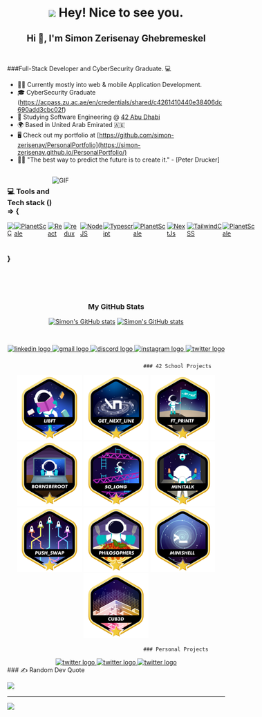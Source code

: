 <h1 align="center"><img src="https://emojis.slackmojis.com/emojis/images/1531849430/4246/blob-sunglasses.gif?1531849430" width="30"/> Hey! Nice to see you.</h1>
<h2 align="center">Hi 👋, I'm Simon Zerisenay Ghebremeskel </h2>
<br/>

###Full-Stack Developer and CyberSecurity Graduate. 💻 
* 👨‍💻  Currently mostly into web & mobile Application Development.
* 🎓  CyberSecurity Graduate (https://acpass.zu.ac.ae/en/credentials/shared/c4261410440e38406dc690add3cbc02f) 
* 🏫  Studying Software Engineering @ [42 Abu Dhabi](https://42abudhabi.ae) 
* 🌍  Based in United Arab Emirated  🇦🇪
* 🖥️  Check out my portfolio at [https://github.com/simon-zerisenay/PersonalPortfolio](https://simon-zerisenay.github.io/PersonalPortfolio/)
* 🧑‍🏫  "The best way to predict the future is to create it." - [Peter Drucker] 

<br />

<img align="right" alt="GIF" src="https://raw.githubusercontent.com/simon-zerisenay/simon-zerisenay/main/developer.gif" width="400" height="250"/>

### 💻 Tools and Tech stack () => {

<div style="display: flex;gap:'10px'" align="left">
<a href="https://www.python.org/"><img src="https://github.com/devicons/devicon/blob/v2.15.1/icons/python/python-original-wordmark.svg" width="48" height="48" alt="HTML5" /></a>
  <a href="https://www.cprogramming.com/tutorial/c-tutorial.html?inl=nv"><img src="https://cdn.jsdelivr.net/gh/devicons/devicon/icons/c/c-original.svg" width="48" height="48" alt="C" /></a>
<a href="https://www.r-project.org/"><img src="https://github.com/devicons/devicon/blob/v2.15.1/icons/r/r-original.svg" width="48" height="48" alt="R" /></a>  
<a href="https://www.java.com/en/"><img src="https://github.com/devicons/devicon/blob/v2.15.1/icons/java/java-original-wordmark.svg" width="48" height="48" alt="Java" /></a> 
  <a href="https://developer.mozilla.org/en-US/docs/Web/JavaScript"><img src="https://cdn.jsdelivr.net/gh/devicons/devicon/icons/javascript/javascript-original.svg" width="48" height="48" alt="PlanetScale" /></a>
  <a href="https://www.w3schools.com/html/"><img src="https://raw.githubusercontent.com/github/explore/80688e429a7d4ef2fca1e82350fe8e3517d3494d/topics/html/html.png" width="48" height="48" alt="HTML5" /></a>
  <a href="https://www.w3schools.com/css/"><img src="https://raw.githubusercontent.com/github/explore/80688e429a7d4ef2fca1e82350fe8e3517d3494d/topics/css/css.png" width="48" height="48" alt="CSS3" /></a>
  <a href="https://www.reactjs.org"><img src="https://raw.githubusercontent.com/danielcranney/readme-generator/main/public/icons/skills/react-colored.svg" width="48" height="48" alt="React" /></a>
  <a href="https://redux.js.org/"><img src="https://cdn.jsdelivr.net/gh/devicons/devicon/icons/redux/redux-original.svg" width="48" height="48" alt="redux" /></a>
<a href="https://nodejs.org/en/" target="_blank" rel="noreferrer"><img src="https://raw.githubusercontent.com/danielcranney/readme-generator/main/public/icons/skills/nodejs-colored.svg" width="48" height="48" alt="NodeJS" /></a>
  <a href="https://www.typescriptlang.org"><img src="https://cdn.jsdelivr.net/gh/devicons/devicon/icons/typescript/typescript-original.svg" width="48" height="48" alt="Typescript" /></a>
  <a href="https://www.typescriptlang.org"><img src="https://github.com/devicons/devicon/blob/v2.15.1/icons/npm/npm-original-wordmark.svg" width="48" height="48" alt="Typescript" /></a>
  <a href="https://www.mysql.com/"><img src="https://github.com/devicons/devicon/blob/v2.15.1/icons/mysql/mysql-original-wordmark.svg" width="48" height="48" alt="MySQL" /></a>
  <a href="https://www.mongodb.com/"><img src="https://cdn.jsdelivr.net/gh/devicons/devicon/icons/mongodb/mongodb-original.svg" width="48" height="48" alt="PlanetScale" /></a>
  <a href="https://www.nextjs.org"><img src="https://raw.githubusercontent.com/danielcranney/readme-generator/main/public/icons/skills/nextjs-colored-dark.svg" width="48" height="48" alt="NextJs" /></a>
<a href="https://www.tailwindcss.com"><img src="https://raw.githubusercontent.com/danielcranney/readme-generator/main/public/icons/skills/tailwindcss-colored.svg" width="48" height="48" alt="TailwindCSS" /></a>
<a href="https://code.visualstudio.com/"><img src="https://raw.githubusercontent.com/github/explore/80688e429a7d4ef2fca1e82350fe8e3517d3494d/topics/visual-studio-code/visual-studio-code.png" width="48" height="48" alt="Visual Studio Code" /></a>
  <a href="https://www.docker.com"><img src="https://cdn.jsdelivr.net/gh/devicons/devicon/icons/docker/docker-original.svg" width="48" height="48" alt="PlanetScale" /></a>
 
</div>

### }

<br />
<br />
<br />
                                                          <h3 align="center"> My GitHub Stats </h3>
<div align="center">
<a href="http://www.github.com/simon-zerisenay"><img height="200em" width="50%" src="https://github-readme-stats.vercel.app/api?username=simon-zerisenay&show_icons=true&hide=&count_private=true&title_color=0891b2&text_color=ffffff&icon_color=0891b2&bg_color=1c1917&hide_border=true&show_icons=true" alt="Simon's GitHub stats" /></a>
<a href="http://www.github.com/simon-zerisenay"><img height="200em" width="80%" src="https://github-readme-stats.vercel.app/api/top-langs?username=simon-zerisenay&show_icons=true&hide=&count_private=true&title_color=0891b2&text_color=ffffff&icon_color=0891b2&bg_color=1c1917&hide_border=true&layout=compact&show_icons=true&langs_count=10" alt="Simon's GitHub stats" /></a>
</div>
  <!-- <img height="200em" src="https://github-readme-stats.vercel.app/api?username=yonatan46&show_icons=true&hide_border=true&&count_private=true&include_all_commits=true&theme=transparent" /> -->
<!-- <a href="http://www.github.com/simon-zerisenay"><img height="200em" src="https://github-readme-stats.vercel.app/api/top-langs/?username=simon-zerisenay&exclude_repo=KNN-Image-Classification&show_icons=true&hide_border=true&layout=compact&langs_count=10&theme=transparent"/></a> -->

###
##


<br clear="both">

<div align="center" flex="row">
  <a href="https://www.linkedin.com/in/simon-z-ghebremeskel-232220193/" target="_blank">
    <img src="https://img.shields.io/static/v1?message=LinkedIn&logo=linkedin&label=&color=0077B5&logoColor=white&labelColor=&style=for-the-badge" height="35" alt="linkedin logo"  />
  </a>
  <a href="mailto:simonzerisenay@gmail.com" target="_blank">
    <img src="https://img.shields.io/static/v1?message=Gmail&logo=gmail&label=&color=D14836&logoColor=white&labelColor=&style=for-the-badge" height="35" alt="gmail logo"  />
  </a>
  <a href="https://discord.com/users/Simon Zerisenay#5177" target="_blank">
    <img src="https://img.shields.io/static/v1?message=Discord&logo=discord&label=&color=7289DA&logoColor=white&labelColor=&style=for-the-badge" height="35" alt="discord logo"  />
  </a>
  <a href="https://instagram.com/simon.zgw" target="_blank">
    <img src="https://img.shields.io/static/v1?message=Instagram&logo=instagram&label=&color=E4405F&logoColor=white&labelColor=&style=for-the-badge" height="35" alt="instagram logo"  />
  </a>
  <a href="https://twitter.com/SimonZerisenay" target="_blank">
    <img src="https://img.shields.io/static/v1?message=Twitter&logo=twitter&label=&color=1DA1F2&logoColor=white&labelColor=&style=for-the-badge" height="35" alt="twitter logo"  />
  </a>
</div>

###

                                                ### 42 School Projects
<div align="center">
  
<a href="https://github.com/simon-zerisenay/libft">![42 Badge](https://github.com/mcombeau/mcombeau/blob/main/42_badges/libftm.png)</a>
<a href="https://github.com/simon-zerisenay/42_get_next_line">![42 Badge](https://github.com/mcombeau/mcombeau/blob/main/42_badges/get_next_linem.png)</a>
<a href="https://github.com/simon-zerisenay/42-ft_printf">![42 Badge](https://github.com/mcombeau/mcombeau/blob/main/42_badges/ft_printfm.png)</a>
<a href="https://github.com/simon-zerisenay/42-ft_printf">![42 Badge](https://github.com/mcombeau/mcombeau/blob/main/42_badges/born2berootm.png)</a>
<a href="https://github.com/simon-zerisenay/42_So_Long">![42 Badge](https://github.com/mcombeau/mcombeau/blob/main/42_badges/so_longm.png)</a>
<a href="https://github.com/simon-zerisenay/42Minitalk">![42 Badge](https://github.com/mcombeau/mcombeau/blob/main/42_badges/minitalkm.png)</a>
<a href="https://github.com/simon-zerisenay/42_push_swap">![42 Badge](https://github.com/mcombeau/mcombeau/blob/main/42_badges/push_swapm.png)</a>
<a href="https://github.com/simon-zerisenay/42_Philosophers">![42 Badge](https://github.com/mcombeau/mcombeau/blob/main/42_badges/philosophersm.png)</a>
<a href="">![42 Badge](https://github.com/mcombeau/mcombeau/blob/main/42_badges/minishellm.png)</a>
<a href="">![42 Badge](https://github.com/mcombeau/mcombeau/blob/main/42_badges/cub3dm.png)</a>
  </div>
  
                                                ### Personal Projects 
                                                
<div align="center" >
<!--   <div> -->
    <a href="https://github.com/kmalae/Kmalae" target="_blank">
    <img src="https://github.com/simon-zerisenay/simon-zerisenay/blob/main/kmalae.png"   padding="20" height="170" width="200" alt="twitter logo"  />
  </a>
<!--   </div> -->
<!--   <div> -->
  <a href="https://simon-zerisenay.github.io/Simon_Online_Library/" target="_blank">
    <img src="https://github.com/simon-zerisenay/simon-zerisenay/blob/main/simononlinelibrary.png"  padding="20" height="170" width="200" alt="twitter logo"  />
<!--     </div> -->
<!--     <div"> -->
  <a href="https://github.com/simon-zerisenay/QR-Reader" target="_blank">
    <img src="https://github.com/simon-zerisenay/simon-zerisenay/blob/main/QRREADER.png"  padding="20" height="170" width="200" alt="twitter logo"  />
  </a>
<!--     </div> -->
    
   </div>  
    ### ✍️ Random Dev Quote
  
  ![](https://quotes-github-readme.vercel.app/api?type=horizontal&theme=tokyonight)

---
[![](https://visitcount.itsvg.in/api?id=simon-zerisenay&icon=2&color=1)](https://visitcount.itsvg.in)

<!-- ![](https://quotes-github-readme.vercel.app/api?type=horizontal&theme=tokyonight)
[![](https://visitcount.itsvg.in/api?id=simon-zerisenay&icon=2&color=1)](https://visitcount.itsvg.in)
   -->
<!--   <a href="http://www.github.com/simon-zerisenay"><img height="200em" width="80%" src="https://visitcount.itsvg.in/api?id=simon-zerisenay&icon=2&color=1" alt="Simon's GitHub stats" /></a> -->
 
<!-- <a href="https://github.com/simon-zerisenay/42_get_next_line">![42 Badge](https://github.com/mcombeau/mcombeau/blob/main/42_badges/get_next_linem.png)</a>
<a href="https://github.com/simon-zerisenay/42-ft_printf">![42 Badge](https://github.com/mcombeau/mcombeau/blob/main/42_badges/ft_printfm.png)</a>
<a href="https://github.com/simon-zerisenay/42-ft_printf">![42 Badge](https://github.com/mcombeau/mcombeau/blob/main/42_badges/born2berootm.png)</a>
<a href="https://github.com/simon-zerisenay/42_So_Long">![42 Badge](https://github.com/mcombeau/mcombeau/blob/main/42_badges/so_longm.png)</a>
<a href="https://github.com/simon-zerisenay/42Minitalk">![42 Badge](https://github.com/mcombeau/mcombeau/blob/main/42_badges/minitalkm.png)</a>
<a href="https://github.com/simon-zerisenay/42_push_swap">![42 Badge](https://github.com/mcombeau/mcombeau/blob/main/42_badges/push_swapm.png)</a>
<a href="https://github.com/simon-zerisenay/42_Philosophers">![42 Badge](https://github.com/mcombeau/mcombeau/blob/main/42_badges/philosophersm.png)</a>
<a href="">![42 Badge](https://github.com/mcombeau/mcombeau/blob/main/42_badges/minishellm.png)</a>
<a href="">![42 Badge](https://github.com/mcombeau/mcombeau/blob/main/42_badges/cub3dm.png)</a> -->
                           
<!--   If You like what I do maybe consider buying me a coffeeeeee
  <br/>
   <a href="https://bmc.link/simonzerisUt" target="_blank" rel="noreferrer nofollow">
      <img src="https://cdn.buymeacoffee.com/buttons/default-red.png" alt="Buy Me A Coffee" height="40" width="170" >
    </a> -->



<!-- ![Snake animation](https://github.com/simon-zerisenay/simon-zerisenay/blob/output/github-contribution-grid-snake.svg) -->
<!-- ![Snake animation](https://github.com/simon-zerisenay/simon-zerisenay/blob/output/github-contribution-grid-snake.svg) -->
